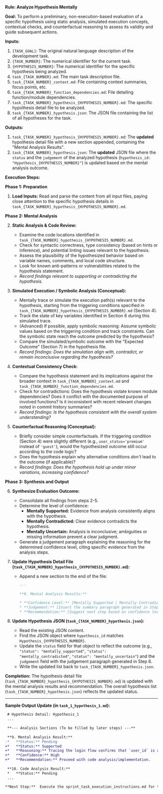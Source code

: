 **Rule: Analyze Hypothesis Mentally**

**Goal:** To perform a preliminary, non-execution-based evaluation of a specific hypothesis using static analysis, simulated execution concepts, contextual checks, and counterfactual reasoning to assess its validity and guide subsequent actions.

**Inputs:**

1.  `{TASK_GOAL}`: The original natural language description of the development task.
2.  `{TASK_NUMBER}`: The numerical identifier for the current task.
3.  `{HYPOTHESIS_NUMBER}`: The numerical identifier for the specific hypothesis being analyzed.
4.  `task_{TASK_NUMBER}.md`: The main task description file.
5.  `task_{TASK_NUMBER}_context.md`: File containing context summaries, focus points, etc.
6.  `task_{TASK_NUMBER}_function_dependencies.md`: File detailing function/module dependencies.
7.  `task_{TASK_NUMBER}_hypothesis_{HYPOTHESIS_NUMBER}.md`: The specific hypothesis detail file to be analyzed.
8.  `task_{TASK_NUMBER}_hypothesis.json`: The JSON file containing the list of all hypotheses for the task.

**Outputs:**

1.  `task_{TASK_NUMBER}_hypothesis_{HYPOTHESIS_NUMBER}.md`: The **updated** hypothesis detail file with a new section appended, containing the "Mental Analysis Results".
2.  `task_{TASK_NUMBER}_hypothesis.json`: The **updated** JSON file where the `status` and the `judgement` of the analyzed hypothesis (`hypothesis_id: "Hypothesis_{HYPOTHESIS_NUMBER}"`) is updated based on the mental analysis outcome.

**Execution Steps:**

**Phase 1: Preparation**

1.  **Load Inputs:** Read and parse the content from all input files, paying close attention to the specific hypothesis details in `task_{TASK_NUMBER}_hypothesis_{HYPOTHESIS_NUMBER}.md`.

**Phase 2: Mental Analysis**

2.  **Static Analysis & Code Review:**
    * Examine the code locations identified in `task_{TASK_NUMBER}_hypothesis_{HYPOTHESIS_NUMBER}.md`.
    * Check for syntactic correctness, type consistency (based on hints or inference), and potential linting issues relevant to the hypothesis.
    * Assess the plausibility of the hypothesized behavior based on variable names, comments, and local code structure.
    * Look for known anti-patterns or vulnerabilities related to the hypothesis statement.
    * *Record findings relevant to supporting or contradicting the hypothesis.*

3.  **Simulated Execution / Symbolic Analysis (Conceptual):**
    * Mentally trace or simulate the execution path(s) relevant to the hypothesis, starting from the triggering conditions specified in `task_{TASK_NUMBER}_hypothesis_{HYPOTHESIS_NUMBER}.md` (Section 4).
    * Track the state of key variables identified in Section 6 during this simulated trace.
    * (Advanced) If possible, apply symbolic reasoning: Assume symbolic values based on the triggering condition and track constraints. Can the symbolic state reach the outcome predicted by the hypothesis?
    * Compare the simulated/symbolic outcome with the "Expected Outcome" (Section 7) in the hypothesis file.
    * *Record findings: Does the simulation align with, contradict, or remain inconclusive regarding the hypothesis?*

4.  **Contextual Consistency Check:**
    * Compare the hypothesis statement and its implications against the broader context in `task_{TASK_NUMBER}_context.md` and `task_{TASK_NUMBER}_function_dependencies.md`.
    * Check for contradictions: Does the hypothesis violate known module dependencies? Does it conflict with the documented purpose of involved functions? Is it inconsistent with recent relevant changes noted in commit history summaries?
    * *Record findings: Is the hypothesis consistent with the overall system understanding?*

5.  **Counterfactual Reasoning (Conceptual):**
    * Briefly consider simple counterfactuals. If the triggering condition (Section 4) were slightly different (e.g., `user_status='premium'` instead of `'guest'`), would the hypothesized outcome still occur according to the code logic?
    * Does the hypothesis explain why alternative conditions *don't* lead to the outcome (if applicable)?
    * *Record findings: Does the hypothesis hold up under minor variations, increasing confidence?*

**Phase 3: Synthesis and Output**

6.  **Synthesize Evaluation Outcome:**
    * Consolidate all findings from steps 2-5.
    * Determine the level of confidence:
        * **Mentally Supported:** Evidence from analysis consistently aligns with the hypothesis.
        * **Mentally Contradicted:** Clear evidence contradicts the hypothesis.
        * **Mentally Uncertain:** Analysis is inconclusive; ambiguities or missing information prevent a clear judgment.
    * Generate a judgement paragraph explaining the reasoning for the determined confidence level, citing specific evidence from the analysis steps.

7.  **Update Hypothesis Detail File (`task_{TASK_NUMBER}_hypothesis_{HYPOTHESIS_NUMBER}.md`):**
    * Append a new section to the end of the file:
        ```markdown
        ---

        **9. Mental Analysis Results:**

        * **Confidence Level:** [Mentally Supported | Mentally Contradicted | Mentally Uncertain]
        * **Judgement:** [Insert the summary paragraph generated in Step 6 here. Explain the evidence found during static analysis, simulation, contextual checks, etc.]
        * **Recommendation:** [Suggest next step based on confidence level, e.g., "Proceed to code-based evaluation.", "Reject hypothesis.", "Needs further investigation into X before proceeding."]
        ```

8.  **Update Hypothesis JSON (`task_{TASK_NUMBER}_hypothesis.json`):**
    * Read the existing JSON content.
    * Find the JSON object where `hypothesis_id` matches `Hypothesis_{HYPOTHESIS_NUMBER}`.
    * Update the `status` field for that object to reflect the outcome (e.g., `"status": "mentally_supported"`, `"status": "mentally_contradicted"`, `"status": "mentally_uncertain"`) and the `judgement` field with the judgement paragraph generated in Step 6.
    * Write the updated list back to `task_{TASK_NUMBER}_hypothesis.json`.

**Completion:** The hypothesis detail file (`task_{TASK_NUMBER}_hypothesis_{HYPOTHESIS_NUMBER}.md`) is updated with the mental analysis results and recommendation. The overall hypothesis list (`task_{TASK_NUMBER}_hypothesis.json`) reflects the updated status.

---

**Sample Output Update (in `task_1_hypothesis_1.md`):**

```diff
 # Hypothesis Detail: Hypothesis_1
 ...
 
 **--- Analysis Sections (To be filled by later steps) ---**
 
 **9. Mental Analysis Result:**
-*   **Status:** Pending
+*   **Status:** Supported
+*   **Reasoning:** Tracing the login flow confirms that `user_id` is available after successful credential verification. Replacing the session call with a JWT generation call at this point aligns logically with the task goal. The expected inputs and outputs match the proposed JWT handler function signature.
+*   **Confidence:** High
+*   **Recommendation:** Proceed with code analysis/implementation.
 
 **10. Code Analysis Result:**
 *   **Status:** Pending
 ...

**Next Step:**  Execute the sprint_task_execution_instructions.md for the current task.
